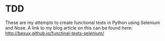 # TDD


These are my attempts to create functional tests in Python using Selenium and Nose.
A link to my blog article on this can be found here: http://bexux.github.io/functinal-tests-selenium/
